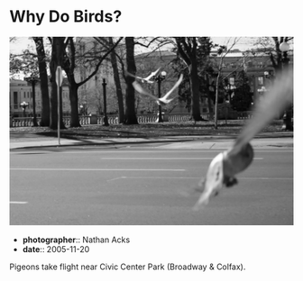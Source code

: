 # Why Do Birds?

![A black-and-white image of three pigeons flying low across a city street towards a park on the opposite side](assets/2005-11-20-why-do-birds.webp)

* **photographer**:: Nathan Acks  
* **date**:: 2005-11-20

Pigeons take flight near Civic Center Park (Broadway & Colfax).

